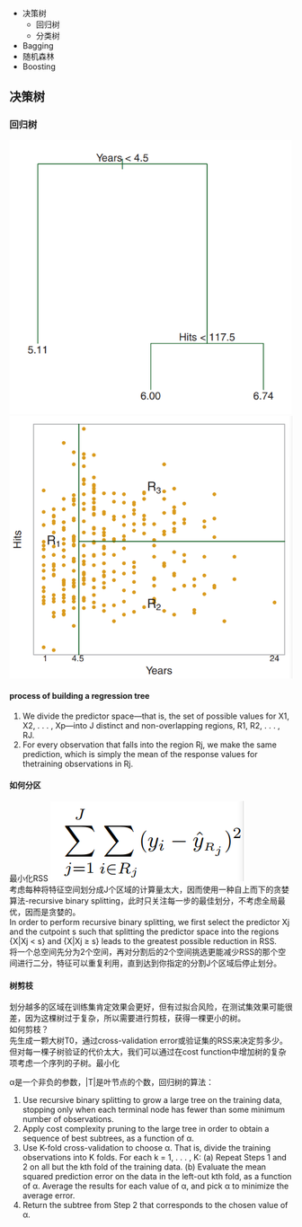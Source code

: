 * 决策树
  * 回归树
  * 分类树
* Bagging
* 随机森林
* Boosting
## 决策树
### 回归树
![tree1](https://github.com/shirley-wen/group-learning/blob/master/图片/1.png)
![tree2](https://github.com/shirley-wen/group-learning/blob/master/图片/2.png)
#### process of building a regression tree
1. We divide the predictor space—that is, the set of possible values for X1, X2, . . . , Xp—into J distinct and non-overlapping regions,
R1, R2, . . . , RJ.
2. For every observation that falls into the region Rj, we make the same prediction, which is simply the mean of the response values for thetraining observations in Rj.
#### 如何分区
最小化RSS
![tree3](https://github.com/shirley-wen/group-learning/blob/master/图片/3.png)  
  考虑每种将特征空间划分成J个区域的计算量太大，因而使用一种自上而下的贪婪算法-recursive binary splitting，此时只关注每一步的最佳划分，不考虑全局最优，因而是贪婪的。  
  In order to perform recursive binary splitting, we first select the predictor Xj and the cutpoint s such that splitting the predictor space into the regions {X|Xj < s} and {X|Xj ≥ s} leads to the greatest possible reduction in RSS.   
  将一个总空间先分为2个空间，再对分割后的2个空间挑选更能减少RSS的那个空间进行二分，特征可以重复利用，直到达到你指定的分割J个区域后停止划分。  
#### 树剪枝
  划分越多的区域在训练集肯定效果会更好，但有过拟合风险，在测试集效果可能很差，因为这棵树过于复杂，所以需要进行剪枝，获得一棵更小的树。  
  如何剪枝？  
  先生成一颗大树T0，通过cross-validation error或验证集的RSS来决定剪多少。但对每一棵子树验证的代价太大，我们可以通过在cost function中增加树的复杂项考虑一个序列的子树。最小化  
  
  α是一个非负的参数，|T|是叶节点的个数，回归树的算法：
1. Use recursive binary splitting to grow a large tree on the training data, stopping only when each terminal node has fewer than some
minimum number of observations.
2. Apply cost complexity pruning to the large tree in order to obtain a sequence of best subtrees, as a function of α.
3. Use K-fold cross-validation to choose α. That is, divide the training observations into K folds. For each k = 1, . . . , K:
(a) Repeat Steps 1 and 2 on all but the kth fold of the training data.
(b) Evaluate the mean squared prediction error on the data in the left-out kth fold, as a function of α.
Average the results for each value of α, and pick α to minimize the average error.
4. Return the subtree from Step 2 that corresponds to the chosen value of α.
